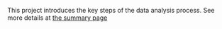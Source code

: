 This project introduces the key steps of the data analysis process.
See more details at [the summary page](https://github.com/SamDuan/udacity-data-analyst/blob/master/p0/Bay_Area_Bike_Share_Analysis.html) 

